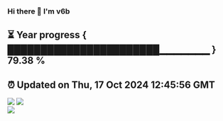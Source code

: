 ### Hi there 👋  I'm v6b  
⏳ Year progress { ███████████████████████▁▁▁▁▁▁▁ } 79.38 %
---
⏰ Updated on Thu, 17 Oct 2024 12:45:56 GMT
---
![](https://github-readme-stats.vercel.app/api?username=v6b&bg_color=30,e96443,904e95&title_color=fff&text_color=fff&layout=compact)
![](https://github-readme-stats.vercel.app/api/top-langs/?username=v6b&layout=compact&bg_color=30,e96443,904e95&title_color=fff&text_color=fff)  
![](https://gcore.jsdelivr.net/gh/v6b/v6b@main/assets/github-contribution-grid-snake.svg)

